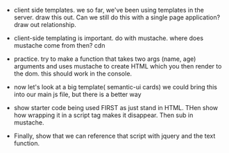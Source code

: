 - client side templates. we so far, we've been using templates in the server. draw this out. Can we still do this with a single page application? draw out relationship.

- client-side templating is important. do with mustache. where does mustache come from then? cdn

- practice. try to make a function that takes two args (name, age) arguments and uses mustache to create HTML which you then render to the dom. this should work in the console.

- now let's look at a big template( semantic-ui cards) we could bring this into our main js file, but there is a better way

- show starter code being used FIRST as just stand in HTML. THen show how wrapping it in a script tag makes it disappear. Then sub in mustache.

- Finally, show that we can reference that script with jquery and the text function.

